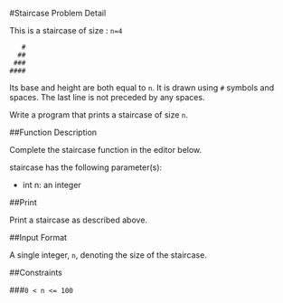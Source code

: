 #Staircase Problem Detail

This is a staircase of size : `n=4`

```   
   #
  ##
 ###
####
```

Its base and height are both equal to `n`. It is drawn using `#` symbols and spaces. The last line is not preceded by any spaces.


Write a program that prints a staircase of size `n`.

##Function Description

Complete the staircase function in the editor below.

staircase has the following parameter(s):

 - int n: an integer

##Print

Print a staircase as described above.

##Input Format

A single integer, `n`, denoting the size of the staircase.

##Constraints

###```0 < n <= 100```

